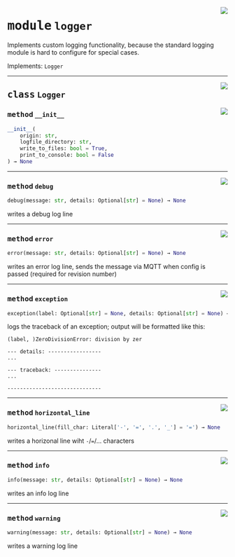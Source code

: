 <!-- markdownlint-disable -->

<a href="https://github.com/tum-esm/utils/tree/main/tum_esm_utils/logger.py#L0"><img align="right" style="float:right;" src="https://img.shields.io/badge/-source-cccccc?style=flat-square"></a>

# <kbd>module</kbd> `logger`
Implements custom logging functionality, because the standard logging module is hard to configure for special cases. 

Implements: `Logger` 



---

<a href="https://github.com/tum-esm/utils/tree/main/tum_esm_utils/logger.py#L52"><img align="right" style="float:right;" src="https://img.shields.io/badge/-source-cccccc?style=flat-square"></a>

## <kbd>class</kbd> `Logger`




<a href="https://github.com/tum-esm/utils/tree/main/tum_esm_utils/logger.py#L55"><img align="right" style="float:right;" src="https://img.shields.io/badge/-source-cccccc?style=flat-square"></a>

### <kbd>method</kbd> `__init__`

```python
__init__(
    origin: str,
    logfile_directory: str,
    write_to_files: bool = True,
    print_to_console: bool = False
) → None
```








---

<a href="https://github.com/tum-esm/utils/tree/main/tum_esm_utils/logger.py#L77"><img align="right" style="float:right;" src="https://img.shields.io/badge/-source-cccccc?style=flat-square"></a>

### <kbd>method</kbd> `debug`

```python
debug(message: str, details: Optional[str] = None) → None
```

writes a debug log line 

---

<a href="https://github.com/tum-esm/utils/tree/main/tum_esm_utils/logger.py#L101"><img align="right" style="float:right;" src="https://img.shields.io/badge/-source-cccccc?style=flat-square"></a>

### <kbd>method</kbd> `error`

```python
error(message: str, details: Optional[str] = None) → None
```

writes an error log line, sends the message via MQTT when config is passed (required for revision number) 

---

<a href="https://github.com/tum-esm/utils/tree/main/tum_esm_utils/logger.py#L111"><img align="right" style="float:right;" src="https://img.shields.io/badge/-source-cccccc?style=flat-square"></a>

### <kbd>method</kbd> `exception`

```python
exception(label: Optional[str] = None, details: Optional[str] = None) → None
```

logs the traceback of an exception; output will be formatted like this: 

```
(label, )ZeroDivisionError: division by zer

--- details: -----------------
...

--- traceback: ---------------
...

------------------------------
``` 

---

<a href="https://github.com/tum-esm/utils/tree/main/tum_esm_utils/logger.py#L73"><img align="right" style="float:right;" src="https://img.shields.io/badge/-source-cccccc?style=flat-square"></a>

### <kbd>method</kbd> `horizontal_line`

```python
horizontal_line(fill_char: Literal['-', '=', '.', '_'] = '=') → None
```

writes a horizonal line wiht `-`/`=`/... characters 

---

<a href="https://github.com/tum-esm/utils/tree/main/tum_esm_utils/logger.py#L85"><img align="right" style="float:right;" src="https://img.shields.io/badge/-source-cccccc?style=flat-square"></a>

### <kbd>method</kbd> `info`

```python
info(message: str, details: Optional[str] = None) → None
```

writes an info log line 

---

<a href="https://github.com/tum-esm/utils/tree/main/tum_esm_utils/logger.py#L93"><img align="right" style="float:right;" src="https://img.shields.io/badge/-source-cccccc?style=flat-square"></a>

### <kbd>method</kbd> `warning`

```python
warning(message: str, details: Optional[str] = None) → None
```

writes a warning log line 


